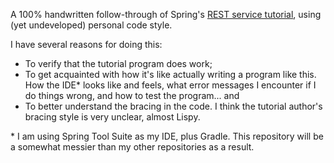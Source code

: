 A 100% handwritten follow-through of Spring's [REST service tutorial](https://spring.io/guides/tutorials/rest/), using (yet undeveloped) personal code style.

I have several reasons for doing this:
- To verify that the tutorial program does work;
- To get acquainted with how it's like actually writing a program like this. How the IDE* looks like and feels, what error messages I encounter if I do things wrong, and how to test the program... and
- To better understand the bracing in the code. I think the tutorial author's bracing style is very unclear, almost Lispy.

\* I am using Spring Tool Suite as my IDE, plus Gradle. This repository will be a somewhat messier than my other repositories as a result.